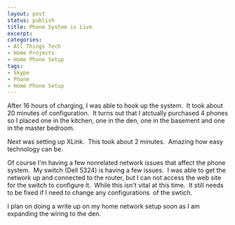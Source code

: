 ```yaml
---
layout: post
status: publish
title: Phone System is Live
excerpt:
categories:
- All Things Tech
- Home Projects
- Home Phone Setup
tags:
- Skype
- Phone
- Home Phone Setup
---
```

After 16 hours of charging, I was able to hook up the system.&nbsp; It took about 20 minutes of configuration.&nbsp; It turns out that I atctually purchased 4 phones so I placed one in the kitchen, one in the den, one in the basement and one in the master bedroom.

Next was setting up XLink.&nbsp; This took about 2 minutes.&nbsp; Amazing how easy technology can be.

Of course I'm having a few nonrelated network issues that affect the phone system.&nbsp; My switch (Dell 5324) is having a few issues.&nbsp; I was able to get the network up and connected to the router, but I can not access the web site for the switch to configure it.&nbsp; While this isn't vital at this time.&nbsp; It still needs to be fixed if I need to change any configurations&nbsp; of the swtich.

I plan on doing a write up on my home network setup soon as I am expanding the wiring to the den.
